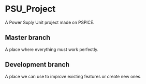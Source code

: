 # PSU_Project
A Power Suply Unit project made on PSPICE.

## Master branch
A place where everything must work perfectly.

## Development branch
A place we can use to improve existing features or create new ones.
